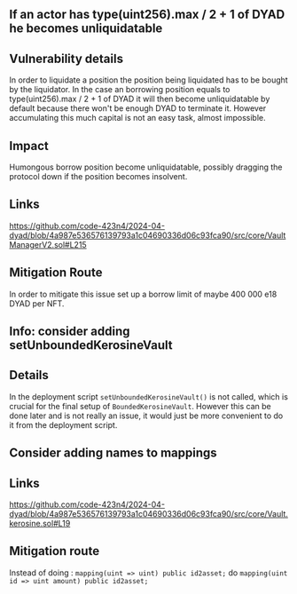 ## If an actor has type(uint256).max / 2 + 1 of DYAD he becomes unliquidatable

## Vulnerability details

In order to liquidate a position the position being liquidated has to be bought by the liquidator. In the case an borrowing position equals to type(uint256).max / 2 + 1 of DYAD it will then become unliquidatable by default because there won't be enough DYAD to terminate it. However accumulating this much capital is not an easy task, almost impossible.

## Impact 

Humongous borrow position become unliquidatable, possibly dragging the protocol down if the position becomes insolvent. 

## Links

https://github.com/code-423n4/2024-04-dyad/blob/4a987e536576139793a1c04690336d06c93fca90/src/core/VaultManagerV2.sol#L215

## Mitigation Route

In order to mitigate this issue set up a borrow limit of maybe 400 000 e18 DYAD per NFT.  


## Info: consider adding setUnboundedKerosineVault 

## Details

In the deployment script `setUnboundedKerosineVault()` is not called, which is crucial for the final setup of `BoundedKerosineVault`. However this can be done later and is not really an issue, it would just be more convenient to do it from the deployment script. 

## Consider adding names to mappings

## Links

https://github.com/code-423n4/2024-04-dyad/blob/4a987e536576139793a1c04690336d06c93fca90/src/core/Vault.kerosine.sol#L19

## Mitigation route

Instead of doing :
    `mapping(uint => uint) public id2asset;`
do
    `mapping(uint id => uint amount) public id2asset;`